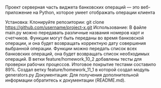 Проект серверная часть виджета банковских операций — это веб-приложение на Python, которое умеет отображать операции клиента

Установка:
Клонируйте репозитории:
git clone https://github.com/username/project-x.git
Использование:
В файле main.py можно передавать различные названия номеров карт и счетчиков.
Функции могут быть переданы во время банковской операции, и она будет возвращать корректную дату совершения выбранной операции.
Функции можно передать список всех банковских операций, она будет возвращать список необходимых операций.
В ветки feature/homework_10_2 добавлены тесты для проверки рабочих процессов.
Итоговое покрытие тестами составило 89%.
Создал ветку feature/homework_11_1 в которой создал модуль generators.py 
Документация:
Для получения дополнительной информации обратитесь к документации (README.md).